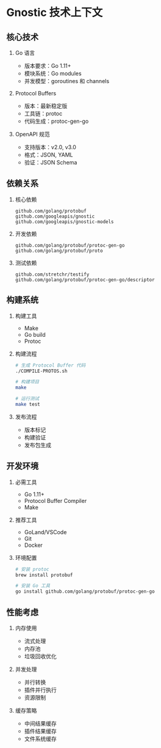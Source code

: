 # Gnostic 技术上下文

## 核心技术
1. Go 语言
   - 版本要求：Go 1.11+
   - 模块系统：Go modules
   - 并发模型：goroutines 和 channels

2. Protocol Buffers
   - 版本：最新稳定版
   - 工具链：protoc
   - 代码生成：protoc-gen-go

3. OpenAPI 规范
   - 支持版本：v2.0, v3.0
   - 格式：JSON, YAML
   - 验证：JSON Schema

## 依赖关系
1. 核心依赖
   ```
   github.com/golang/protobuf
   github.com/googleapis/gnostic
   github.com/googleapis/gnostic-models
   ```

2. 开发依赖
   ```
   github.com/golang/protobuf/protoc-gen-go
   github.com/golang/protobuf/proto
   ```

3. 测试依赖
   ```
   github.com/stretchr/testify
   github.com/golang/protobuf/protoc-gen-go/descriptor
   ```

## 构建系统
1. 构建工具
   - Make
   - Go build
   - Protoc

2. 构建流程
   ```bash
   # 生成 Protocol Buffer 代码
   ./COMPILE-PROTOS.sh
   
   # 构建项目
   make
   
   # 运行测试
   make test
   ```

3. 发布流程
   - 版本标记
   - 构建验证
   - 发布包生成

## 开发环境
1. 必需工具
   - Go 1.11+
   - Protocol Buffer Compiler
   - Make

2. 推荐工具
   - GoLand/VSCode
   - Git
   - Docker

3. 环境配置
   ```bash
   # 安装 protoc
   brew install protobuf
   
   # 安装 Go 工具
   go install github.com/golang/protobuf/protoc-gen-go
   ```

## 性能考虑
1. 内存使用
   - 流式处理
   - 内存池
   - 垃圾回收优化

2. 并发处理
   - 并行转换
   - 插件并行执行
   - 资源限制

3. 缓存策略
   - 中间结果缓存
   - 插件结果缓存
   - 文件系统缓存 